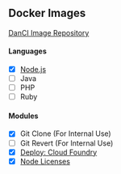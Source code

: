 ## Docker Images

[DanCI Image Repository](https://hub.docker.com/r/danci/)

#### Languages
- [x] [Node.js](languages/node)
- [ ] Java
- [ ] PHP
- [ ] Ruby

#### Modules
- [x] Git Clone (For Internal Use)
- [ ] Git Revert (For Internal Use)
- [x] [Deploy: Cloud Foundry](modules/deploy-cf)
- [x] [Node Licenses](modules/node-licenses)
